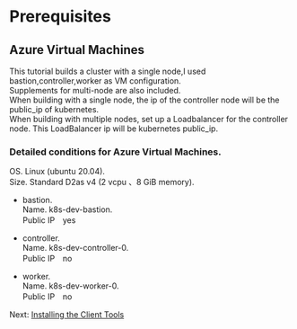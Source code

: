 # Prerequisites
## Azure Virtual Machines
This tutorial builds a cluster with a single node,I used bastion,controller,worker as VM configuration.  
Supplements for multi-node are also included.  
When building with a single node, the ip of the controller node will be the public_ip of kubernetes.  
When building with multiple nodes, set up a Loadbalancer for the controller node. This LoadBalancer ip will be kubernetes public_ip.

### Detailed conditions for Azure Virtual Machines.
OS. 
Linux (ubuntu 20.04).  
Size. 
Standard D2as v4 (2 vcpu 、8 GiB memory).  

+ bastion.  
Name. k8s-dev-bastion.  
Public IP　yes

+ controller.  
Name. k8s-dev-controller-0.  
Public IP　no

+ worker.  
Name. k8s-dev-worker-0.  
Public IP　no

Next: [Installing the Client Tools](https://github.com/Nagi-masashi/kubernetes/blob/main/docs/01-Installing%20the%20Client%20Tools.md)
